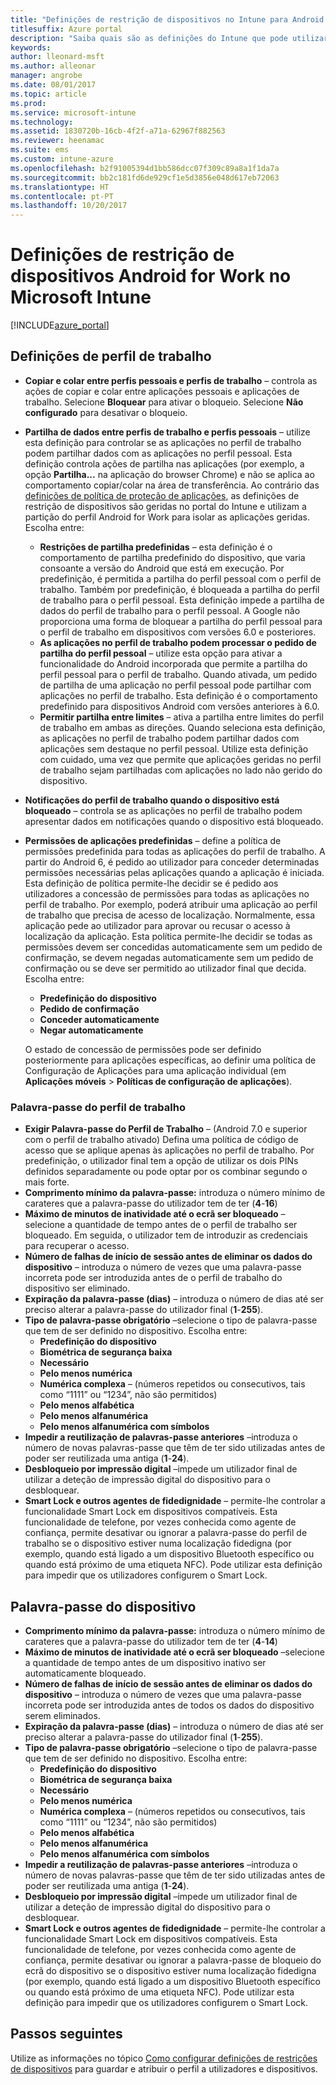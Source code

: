 ```yaml
---
title: "Definições de restrição de dispositivos no Intune para Android for Work"
titlesuffix: Azure portal
description: "Saiba quais são as definições do Intune que pode utilizar para controlar as definições dos dispositivos e a funcionalidade em dispositivos Android for Work.\""
keywords: 
author: lleonard-msft
ms.author: alleonar
manager: angrobe
ms.date: 08/01/2017
ms.topic: article
ms.prod: 
ms.service: microsoft-intune
ms.technology: 
ms.assetid: 1830720b-16cb-4f2f-a71a-62967f882563
ms.reviewer: heenamac
ms.suite: ems
ms.custom: intune-azure
ms.openlocfilehash: b2f91005394d1bb586dcc07f309c89a8a1f1da7a
ms.sourcegitcommit: bb2c181fd6de929cf1e5d3856e048d617eb72063
ms.translationtype: HT
ms.contentlocale: pt-PT
ms.lasthandoff: 10/20/2017
---
```

# <a name="android-for-work-device-restriction-settings-in-microsoft-intune"></a>Definições de restrição de dispositivos Android for Work no Microsoft Intune

[!INCLUDE[azure_portal](./includes/azure_portal.md)]

## <a name="work-profile-settings"></a>Definições de perfil de trabalho
-   **Copiar e colar entre perfis pessoais e perfis de trabalho** – controla as ações de copiar e colar entre aplicações pessoais e aplicações de trabalho. Selecione **Bloquear** para ativar o bloqueio. Selecione **Não configurado** para desativar o bloqueio.
- **Partilha de dados entre perfis de trabalho e perfis pessoais** – utilize esta definição para controlar se as aplicações no perfil de trabalho podem partilhar dados com as aplicações no perfil pessoal. Esta definição controla ações de partilha nas aplicações (por exemplo, a opção **Partilha...** na aplicação do browser Chrome) e não se aplica ao comportamento copiar/colar na área de transferência. Ao contrário das [definições de política de proteção de aplicações](https://docs.microsoft.com/intune-classic/deploy-use/protect-app-data-using-mobile-app-management-policies-with-microsoft-intune), as definições de restrição de dispositivos são geridas no portal do Intune e utilizam a partição do perfil Android for Work para isolar as aplicações geridas. Escolha entre:
    - **Restrições de partilha predefinidas** – esta definição é o comportamento de partilha predefinido do dispositivo, que varia consoante a versão do Android que está em execução. Por predefinição, é permitida a partilha do perfil pessoal com o perfil de trabalho. Também por predefinição, é bloqueada a partilha do perfil de trabalho para o perfil pessoal. Esta definição impede a partilha de dados do perfil de trabalho para o perfil pessoal. A Google não proporciona uma forma de bloquear a partilha do perfil pessoal para o perfil de trabalho em dispositivos com versões 6.0 e posteriores.   
    - **As aplicações no perfil de trabalho podem processar o pedido de partilha do perfil pessoal** – utilize esta opção para ativar a funcionalidade do Android incorporada que permite a partilha do perfil pessoal para o perfil de trabalho. Quando ativada, um pedido de partilha de uma aplicação no perfil pessoal pode partilhar com aplicações no perfil de trabalho. Esta definição é o comportamento predefinido para dispositivos Android com versões anteriores à 6.0.
    - **Permitir partilha entre limites** – ativa a partilha entre limites do perfil de trabalho em ambas as direções. Quando seleciona esta definição, as aplicações no perfil de trabalho podem partilhar dados com aplicações sem destaque no perfil pessoal. Utilize esta definição com cuidado, uma vez que permite que aplicações geridas no perfil de trabalho sejam partilhadas com aplicações no lado não gerido do dispositivo.

-   **Notificações do perfil de trabalho quando o dispositivo está bloqueado** – controla se as aplicações no perfil de trabalho podem apresentar dados em notificações quando o dispositivo está bloqueado.
-   **Permissões de aplicações predefinidas** – define a política de permissões predefinida para todas as aplicações do perfil de trabalho. A partir do Android 6, é pedido ao utilizador para conceder determinadas permissões necessárias pelas aplicações quando a aplicação é iniciada. Esta definição de política permite-lhe decidir se é pedido aos utilizadores a concessão de permissões para todas as aplicações no perfil de trabalho. Por exemplo, poderá atribuir uma aplicação ao perfil de trabalho que precisa de acesso de localização. Normalmente, essa aplicação pede ao utilizador para aprovar ou recusar o acesso à localização da aplicação. Esta política permite-lhe decidir se todas as permissões devem ser concedidas automaticamente sem um pedido de confirmação, se devem negadas automaticamente sem um pedido de confirmação ou se deve ser permitido ao utilizador final que decida. Escolha entre:
    -   **Predefinição do dispositivo**
    -   **Pedido de confirmação**
    -   **Conceder automaticamente**
    -   **Negar automaticamente**

    O estado de concessão de permissões pode ser definido posteriormente para aplicações específicas, ao definir uma política de Configuração de Aplicações para uma aplicação individual (em **Aplicações móveis** > **Políticas de configuração de aplicações**).

### <a name="work-profile-password"></a>Palavra-passe do perfil de trabalho
- **Exigir Palavra-passe do Perfil de Trabalho** – (Android 7.0 e superior com o perfil de trabalho ativado) Defina uma política de código de acesso que se aplique apenas às aplicações no perfil de trabalho. Por predefinição, o utilizador final tem a opção de utilizar os dois PINs definidos separadamente ou pode optar por os combinar segundo o mais forte.
- **Comprimento mínimo da palavra-passe:** introduza o número mínimo de carateres que a palavra-passe do utilizador tem de ter (**4**-**16**)
- **Máximo de minutos de inatividade até o ecrã ser bloqueado** – selecione a quantidade de tempo antes de o perfil de trabalho ser bloqueado. Em seguida, o utilizador tem de introduzir as credenciais para recuperar o acesso.
- **Número de falhas de início de sessão antes de eliminar os dados do dispositivo** – introduza o número de vezes que uma palavra-passe incorreta pode ser introduzida antes de o perfil de trabalho do dispositivo ser eliminado.
- **Expiração da palavra-passe (dias)** – introduza o número de dias até ser preciso alterar a palavra-passe do utilizador final (**1**-**255**).
- **Tipo de palavra-passe obrigatório** –selecione o tipo de palavra-passe que tem de ser definido no dispositivo. Escolha entre:
    - **Predefinição do dispositivo**
    - **Biométrica de segurança baixa**
    - **Necessário**
    - **Pelo menos numérica**
    - **Numérica complexa** – (números repetidos ou consecutivos, tais como “1111” ou “1234”, não são permitidos)
    - **Pelo menos alfabética**
    - **Pelo menos alfanumérica**
    - **Pelo menos alfanumérica com símbolos**
- **Impedir a reutilização de palavras-passe anteriores** –introduza o número de novas palavras-passe que têm de ter sido utilizadas antes de poder ser reutilizada uma antiga (**1**-**24**).
- **Desbloqueio por impressão digital** –impede um utilizador final de utilizar a deteção de impressão digital do dispositivo para o desbloquear.
- **Smart Lock e outros agentes de fidedignidade** – permite-lhe controlar a funcionalidade Smart Lock em dispositivos compatíveis. Esta funcionalidade de telefone, por vezes conhecida como agente de confiança, permite desativar ou ignorar a palavra-passe do perfil de trabalho se o dispositivo estiver numa localização fidedigna (por exemplo, quando está ligado a um dispositivo Bluetooth específico ou quando está próximo de uma etiqueta NFC). Pode utilizar esta definição para impedir que os utilizadores configurem o Smart Lock.

## <a name="device-password"></a>Palavra-passe do dispositivo

- **Comprimento mínimo da palavra-passe:** introduza o número mínimo de carateres que a palavra-passe do utilizador tem de ter (**4**-**14**)
- **Máximo de minutos de inatividade até o ecrã ser bloqueado** –selecione a quantidade de tempo antes de um dispositivo inativo ser automaticamente bloqueado.
- **Número de falhas de início de sessão antes de eliminar os dados do dispositivo** – introduza o número de vezes que uma palavra-passe incorreta pode ser introduzida antes de todos os dados do dispositivo serem eliminados.
- **Expiração da palavra-passe (dias)** – introduza o número de dias até ser preciso alterar a palavra-passe do utilizador final (**1**-**255**).
- **Tipo de palavra-passe obrigatório** –selecione o tipo de palavra-passe que tem de ser definido no dispositivo. Escolha entre:
    - **Predefinição do dispositivo**
    - **Biométrica de segurança baixa**
    - **Necessário**
    - **Pelo menos numérica**
    - **Numérica complexa** – (números repetidos ou consecutivos, tais como “1111” ou “1234”, não são permitidos)
    - **Pelo menos alfabética**
    - **Pelo menos alfanumérica**
    - **Pelo menos alfanumérica com símbolos**
- **Impedir a reutilização de palavras-passe anteriores** –introduza o número de novas palavras-passe que têm de ter sido utilizadas antes de poder ser reutilizada uma antiga (**1**-**24**).
- **Desbloqueio por impressão digital** –impede um utilizador final de utilizar a deteção de impressão digital do dispositivo para o desbloquear.
- **Smart Lock e outros agentes de fidedignidade** – permite-lhe controlar a funcionalidade Smart Lock em dispositivos compatíveis. Esta funcionalidade de telefone, por vezes conhecida como agente de confiança, permite desativar ou ignorar a palavra-passe de bloqueio do ecrã do dispositivo se o dispositivo estiver numa localização fidedigna (por exemplo, quando está ligado a um dispositivo Bluetooth específico ou quando está próximo de uma etiqueta NFC). Pode utilizar esta definição para impedir que os utilizadores configurem o Smart Lock.

## <a name="next-steps"></a>Passos seguintes

Utilize as informações no tópico [Como configurar definições de restrições de dispositivos](device-restrictions-configure.md) para guardar e atribuir o perfil a utilizadores e dispositivos.
